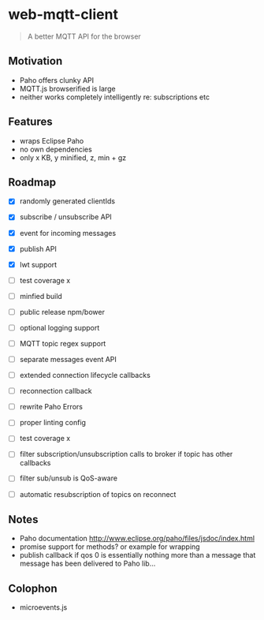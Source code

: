 # web-mqtt-client
> A better MQTT API for the browser


Motivation
----------

- Paho offers clunky API
- MQTT.js browserified is large
- neither works completely intelligently re: subscriptions etc


Features
--------

- wraps Eclipse Paho
- no own dependencies
- only x KB, y minified, z, min + gz



Roadmap
-------

- [x] randomly generated clientIds
- [x] subscribe / unsubscribe API
- [x] event for incoming messages
- [x] publish API
- [x] lwt support
- [ ] test coverage x
- [ ] minfied build
- [ ] public release npm/bower
- [ ] optional logging support
- [ ] MQTT topic regex support
- [ ] separate messages event API
- [ ] extended connection lifecycle callbacks
- [ ] reconnection callback
- [ ] rewrite Paho Errors
- [ ] proper linting config
- [ ] test coverage x
- [ ] filter subscription/unsubscription calls to broker if topic has other callbacks
- [ ] filter sub/unsub is QoS-aware
- [ ] automatic resubscription of topics on reconnect


Notes
-----

- Paho documentation http://www.eclipse.org/paho/files/jsdoc/index.html
- promise support for methods? or example for wrapping
- publish callback if qos 0 is essentially nothing more than a message that message has been delivered to Paho lib...


Colophon
--------

- microevents.js